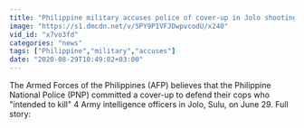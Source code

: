 ```yaml
---
title: "Philippine military accuses police of cover-up in Jolo shooting"
image: "https://s1.dmcdn.net/v/SPY9P1VFJDwpvcodU/x240"
vid_id: "x7vo3fd"
categories: "news"
tags: ["Philippine","military","accuses"]
date: "2020-08-29T10:49:02+03:00"
---
```

The Armed Forces of the Philippines (AFP) believes that the Philippine National Police (PNP) committed a cover-up to defend their cops who &quot;intended to kill&quot; 4 Army intelligence officers in Jolo, Sulu, on June 29. Full story: 
